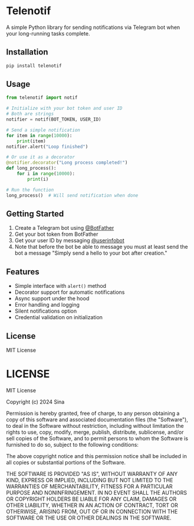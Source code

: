 # Telenotif

A simple Python library for sending notifications via Telegram bot when your long-running tasks complete.

## Installation

```bash
pip install telenotif
```

## Usage

```python
from telenotif import notif

# Initialize with your bot token and user ID
# Both are strings
notifier = notif(BOT_TOKEN, USER_ID)

# Send a simple notification
for item in range(10000):
    print(item)
notifier.alert("Loop finished")

# Or use it as a decorator
@notifier.decorator("Long process completed!")
def long_process():
    for i in range(10000):
        print(i)

# Run the function
long_process()  # Will send notification when done
```

## Getting Started

1. Create a Telegram bot using [@BotFather](https://t.me/botfather)
2. Get your bot token from BotFather
3. Get your user ID by messaging [@userinfobot](https://t.me/userinfobot)
4. Note that before the bot be able to message you must at least send the bot a message "Simply send a hello to your bot after creation."
## Features

- Simple interface with `alert()` method
- Decorator support for automatic notifications
- Async support under the hood
- Error handling and logging
- Silent notifications option
- Credential validation on initialization

## License

MIT License

# LICENSE
MIT License

Copyright (c) 2024 Sina

Permission is hereby granted, free of charge, to any person obtaining a copy
of this software and associated documentation files (the "Software"), to deal
in the Software without restriction, including without limitation the rights
to use, copy, modify, merge, publish, distribute, sublicense, and/or sell
copies of the Software, and to permit persons to whom the Software is
furnished to do so, subject to the following conditions:

The above copyright notice and this permission notice shall be included in all
copies or substantial portions of the Software.

THE SOFTWARE IS PROVIDED "AS IS", WITHOUT WARRANTY OF ANY KIND, EXPRESS OR
IMPLIED, INCLUDING BUT NOT LIMITED TO THE WARRANTIES OF MERCHANTABILITY,
FITNESS FOR A PARTICULAR PURPOSE AND NONINFRINGEMENT. IN NO EVENT SHALL THE
AUTHORS OR COPYRIGHT HOLDERS BE LIABLE FOR ANY CLAIM, DAMAGES OR OTHER
LIABILITY, WHETHER IN AN ACTION OF CONTRACT, TORT OR OTHERWISE, ARISING FROM,
OUT OF OR IN CONNECTION WITH THE SOFTWARE OR THE USE OR OTHER DEALINGS IN THE
SOFTWARE.
